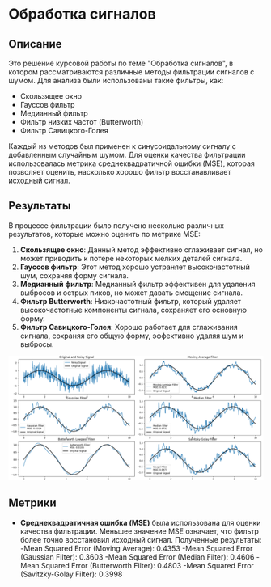 # Обработка сигналов

## Описание

Это решение курсовой работы по теме "Обработка сигналов", в котором рассматриваются различные методы фильтрации сигналов с шумом. Для анализа были использованы такие фильтры, как:

- Скользящее окно
- Гауссов фильтр
- Медианный фильтр
- Фильтр низких частот (Butterworth)
- Фильтр Савицкого-Голея

Каждый из методов был применен к синусоидальному сигналу с добавленным случайным шумом. Для оценки качества фильтрации использовалась метрика среднеквадратичной ошибки (MSE), которая позволяет оценить, насколько хорошо фильтр восстанавливает исходный сигнал.

## Результаты

В процессе фильтрации было получено несколько различных результатов, которые можно оценить по метрике MSE:

1. **Скользящее окно**: Данный метод эффективно сглаживает сигнал, но может приводить к потере некоторых мелких деталей сигнала.
2. **Гауссов фильтр**: Этот метод хорошо устраняет высокочастотный шум, сохраняя форму сигнала.
3. **Медианный фильтр**: Медианный фильтр эффективен для удаления выбросов и острых пиков, но может давать смещение сигнала.
4. **Фильтр Butterworth**: Низкочастотный фильтр, который удаляет высокочастотные компоненты сигнала, сохраняет его основную форму.
5. **Фильтр Савицкого-Голея**: Хорошо работает для сглаживания сигнала, сохраняя его общую форму, эффективно удаляя шум и выбросы.

![Результаты моделирования/modelling results](https://github.com/GolfCharlie762/SignalProcessing/blob/main/FilterResult.png)

## Метрики

- **Среднеквадратичная ошибка (MSE)** была использована для оценки качества фильтрации. Меньшее значение MSE означает, что фильтр более точно восстановил исходный сигнал.
Полученные результаты:
-Mean Squared Error (Moving Average): 0.4353
-Mean Squared Error (Gaussian Filter): 0.3603
-Mean Squared Error (Median Filter): 0.4606
-Mean Squared Error (Butterworth Filter): 0.4803
-Mean Squared Error (Savitzky-Golay Filter): 0.3998
